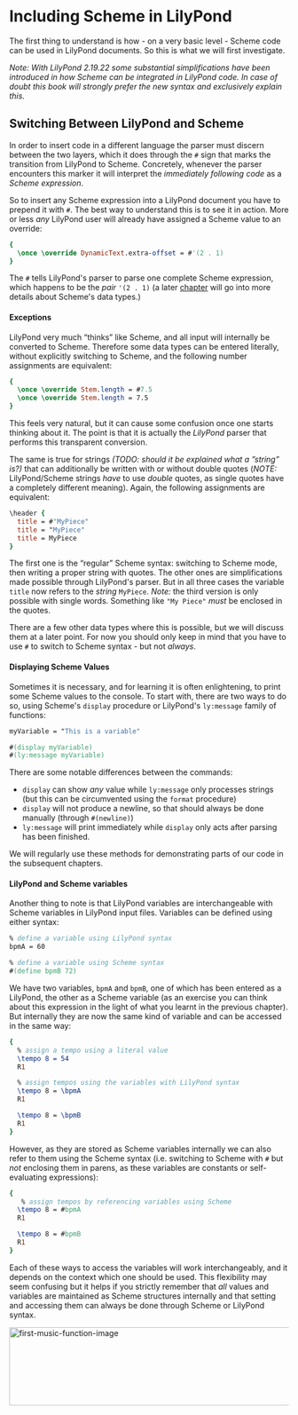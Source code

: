 # Including Scheme in LilyPond

The first thing to understand is how - on a very basic level - Scheme code can
be used in LilyPond documents.  So this is what we will first investigate.

*Note: With LilyPond 2.19.22 some *substantial* simplifications have been
introduced in how Scheme can be integrated in LilyPond code.  In case of doubt
this book will strongly prefer the *new* syntax and exclusively explain this.*

## Switching Between LilyPond and Scheme

In order to insert code in a different language the parser must discern between
the two layers, which it does through the `#` sign that marks the transition
from LilyPond to Scheme.  Concretely, whenever the parser encounters this marker
it will interpret the *immediately following code* as a *Scheme expression*.

So to insert any Scheme expression into a LilyPond document you have to prepend
it with `#`.  The best way to understand this is to see it in action.  More or
less *any* LilyPond user will already have assigned a Scheme value to an
override:

```lilypond
{
  \once \override DynamicText.extra-offset = #'(2 . 1)
}
```

The `#` tells LilyPond's parser to parse one complete Scheme expression, which
happens to be the *pair* `'(2 . 1)` (a later [chapter](data-types/index.html)
will go into more details about Scheme's data types.)

#### Exceptions

LilyPond very much “thinks” like Scheme, and all input will internally be
converted to Scheme.  Therefore some data types can be entered literally,
without explicitly switching to Scheme, and the following number assignments are
equivalent:

```lilypond
{
  \once \override Stem.length = #7.5
  \once \override Stem.length = 7.5
}
```

This feels very natural, but it can cause some confusion once one starts
thinking about it.  The point is that it is actually the *LilyPond* parser that
performs this transparent conversion.

The same is true for strings *(TODO: should it be explained what a ”string”
is?)* that can additionally be written with or without double quotes (*NOTE:*
LilyPond/Scheme strings *have* to use *double* quotes, as single quotes have a
completely different meaning).  Again, the following assignments are equivalent:

```lilypond
\header {
  title = #"MyPiece"
  title = "MyPiece"
  title = MyPiece
}
```

 The first one is the “regular” Scheme syntax: switching to Scheme mode, then
 writing a proper string with quotes.  The other ones are simplifications made
 possible through LilyPond's parser.  But in all three cases the variable
 `title` now refers to the *string* `MyPiece`. *Note:* the third version is only
 possible with single words. Something like `"My Piece"` *must* be enclosed in
 the quotes.

 There are a few other data types where this is possible, but we will discuss
 them at a later point.  For now you should only keep in mind that you have to
 use `#` to switch to Scheme syntax - but not *always*.

#### Displaying Scheme Values

Sometimes it is necessary, and for learning it is often enlightening, to print
some Scheme values to the console.  To start with, there are two ways to do so,
using Scheme's `display` procedure or LilyPond's `ly:message` family of
functions:

```lilypond
myVariable = "This is a variable"

#(display myVariable)
#(ly:message myVariable)
```

There are some notable differences between the commands:

* `display` can show *any* value while `ly:message` only processes strings
  (but this can be circumvented using the `format` procedure)
* `display` will not produce a newline, so that should always be done manually
  (through `#(newline)`)
* `ly:message` will print immediately while `display` only acts after parsing
  has been finished.

We will regularly use these methods for demonstrating parts of our code in the
subsequent chapters.

#### LilyPond and Scheme variables

Another thing to note is that LilyPond variables are interchangeable with Scheme
variables in LilyPond input files.  Variables can be defined using either
syntax:

```lilypond
% define a variable using LilyPond syntax
bpmA = 60

% define a variable using Scheme syntax
#(define bpmB 72)
```

We have two variables, `bpmA` and `bpmB`, one of which has been entered as a
LilyPond, the other as a Scheme variable (as an exercise you can think about
this expression in the light of what you learnt in the previous chapter).  But
internally they are now the same kind of variable and can be accessed in the
same way:

```lilypond
{
  % assign a tempo using a literal value
  \tempo 8 = 54
  R1

  % assign tempos using the variables with LilyPond syntax
  \tempo 8 = \bpmA
  R1

  \tempo 8 = \bpmB
  R1
}
```

However, as they are stored as Scheme variables internally we can also refer to
them using the Scheme syntax (i.e. switching to Scheme with `#` but *not*
enclosing them in parens, as these variables are constants or self-evaluating
expressions):

```lilypond
{
   % assign tempos by referencing variables using Scheme
  \tempo 8 = #bpmA
  R1

  \tempo 8 = #bpmB
  R1
}
```

Each of these ways to access the variables will work interchangeably, and it
depends on the context which one should be used.  This flexibility may seem
confusing but it helps if you strictly remember that *all* values and variables
are maintained as Scheme structures internally and that setting and accessing
them can always be done through Scheme or LilyPond syntax.

<img src="http://lilypondblog.org/wp-content/uploads/2014/03/first-music-function1.png" alt="first-music-function-image" width="656" height="141" class="aligncenter size-full wp-image-2551" />
